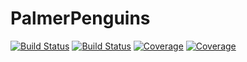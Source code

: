 # PalmerPenguins

[![Build Status](https://github.com/devmotion/PalmerPenguins.jl/workflows/CI/badge.svg)](https://github.com/devmotion/PalmerPenguins.jl/actions)
[![Build Status](https://travis-ci.com/devmotion/PalmerPenguins.jl.svg?branch=master)](https://travis-ci.com/devmotion/PalmerPenguins.jl)
[![Coverage](https://codecov.io/gh/devmotion/PalmerPenguins.jl/branch/master/graph/badge.svg)](https://codecov.io/gh/devmotion/PalmerPenguins.jl)
[![Coverage](https://coveralls.io/repos/github/devmotion/PalmerPenguins.jl/badge.svg?branch=master)](https://coveralls.io/github/devmotion/PalmerPenguins.jl?branch=master)
